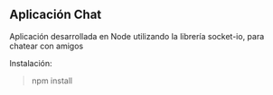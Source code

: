 ## Aplicación Chat

Aplicación desarrollada en Node utilizando la librería socket-io, para chatear con amigos

Instalación:

> npm install